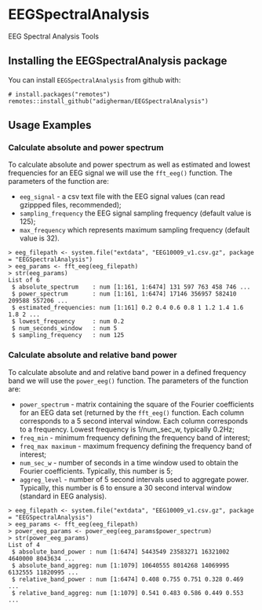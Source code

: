 # EEGSpectralAnalysis
EEG Spectral Analysis Tools

## Installing the EEGSpectralAnalysis package

You can install `EEGSpectralAnalysis` from github with:
``` {r}
# install.packages("remotes")
remotes::install_github("adigherman/EEGSpectralAnalysis")
```

## Usage Examples

### Calculate absolute and power spectrum

To calculate absolute and power spectrum as well as estimated and lowest frequencies for an EEG signal we will use the `fft_eeg()` function. The parameters of the function are:

* `eeg_signal` - a csv text file with the EEG signal values (can read gzippped files, recommended);
* `sampling_frequency` the EEG signal sampling frequency (default value is 125);
* `max_frequency` which represents maximum sampling frequency (default value is 32).

``` {r}
> eeg_filepath <- system.file("extdata", "EEG10009_v1.csv.gz", package = "EEGSpectralAnalysis")
> eeg_params <- fft_eeg(eeg_filepath)
> str(eeg_params)
List of 6
 $ absolute_spectrum    : num [1:161, 1:6474] 131 597 763 458 746 ...
 $ power_spectrum       : num [1:161, 1:6474] 17146 356957 582410 209588 557206 ...
 $ estimated_frequencies: num [1:161] 0.2 0.4 0.6 0.8 1 1.2 1.4 1.6 1.8 2 ...
 $ lowest_frequency     : num 0.2
 $ num_seconds_window   : num 5
 $ sampling_frequency   : num 125
```

### Calculate absolute and relative band power

To calculate absolute and and relative band power in a defined frequency band we will use the `power_eeg()` function. The parameters of the function are:

* `power_spectrum` -  matrix containing the square of the Fourier coefficients for an EEG data set (returned by the `fft_eeg()` function. Each column corresponds to a 5 second interval window. Each column corresponds to a frequency. Lowest frequency is 1/num_sec_w, typically 0.2Hz;
* `freq_min` - minimum frequency defining the frequency band of interest;
* `freq_max maximum` - maximum frequency defining the frequency band of interest;
* `num_sec_w` - number of seconds in a time window used to obtain the Fourier coefficients. Typically, this number is 5;
* `aggreg_level` - number of 5 second intervals used to aggregate power. Typically, this number is 6 to ensure a 30 second interval window (standard in EEG analysis).

``` {r}
> eeg_filepath <- system.file("extdata", "EEG10009_v1.csv.gz", package = "EEGSpectralAnalysis")
> eeg_params <- fft_eeg(eeg_filepath)
> power_eeg_params <- power_eeg(eeg_params$power_spectrum)
> str(power_eeg_params)
List of 4
 $ absolute_band_power : num [1:6474] 5443549 23583271 16321002 4640000 8043634 ...
 $ absolute_band_aggreg: num [1:1079] 10640555 8014268 14069995 6132555 11820995 ...
 $ relative_band_power : num [1:6474] 0.408 0.755 0.751 0.328 0.469 ...
 $ relative_band_aggreg: num [1:1079] 0.541 0.483 0.586 0.449 0.553 ...
 ```